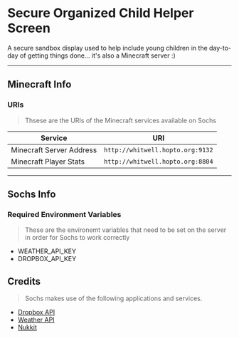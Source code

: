 # Secure Organized Child Helper Screen
A secure sandbox display used to help include young children in the day-to-day of getting things done... it's also a Minecraft server :)

___

## Minecraft Info

### URIs
> Thsese are the URIs of the Minecraft services available on Sochs

| Service               |URI                          
|------------------------|---------------------------------|
|Minecraft Server Address|`http://whitwell.hopto.org:9132` |
|Minecraft Player Stats  |`http://whitwell.hopto.org:8804` |

___

## Sochs Info

### Required Environment Variables
> These are the environemt variables that need to be set on the server in order for Sochs to work correctly
- WEATHER_API_KEY
- DROPBOX_API_KEY


## Credits

>Sochs makes use of the following applications and services.

 - [Dropbox API](https://dropbox.github.io/dropbox-api-v2-explorer)
 - [Weather API](https://www.weatherapi.com/)
 - [Nukkit](https://github.com/Nukkit/Nukkit)